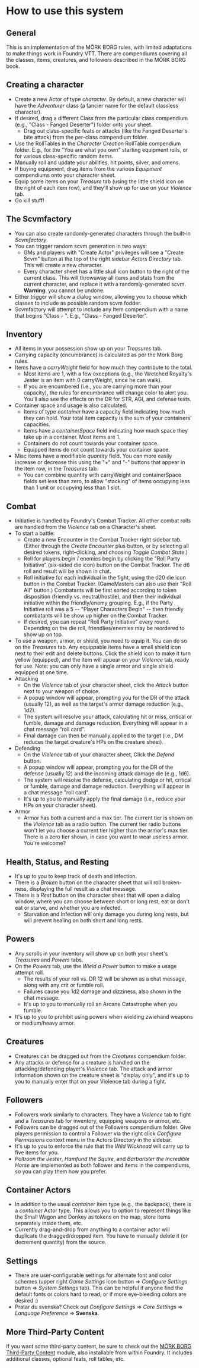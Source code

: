 # How to use this system

## General
This is an implementation of the MÖRK BORG rules, with limited adaptations to make things work in Foundry VTT. There are compendiums covering all the classes, items, creatures, and followers described in the MÖRK BORG book.

## Creating a character
  * Create a new Actor of type *character*. By default, a new character will have the *Adventurer* class (a fancier name for the default classless character).
  * If desired, drag a different Class from the particular class compendium (e.g., "Class - Fanged Deserter") folder onto your sheet.
    * Drag out class-specific feats or attacks (like the Fanged Deserter's bite attack) from the per-class compendium folder.
  * Use the RollTables in the *Character Creation* RollTable compendium folder. E.g., for the "You are what you own" starting equipment rolls, or for various class-specific random items.
  * Manually roll and update your abilities, hit points, silver, and omens.
  * If buying equipment, drag items from the various *Equipment* compendiums onto your character sheet.
  * Equip some items on your *Treasure* tab (using the little shield icon on the right of each item row), and they'll show up for use on your *Violence* tab.
  * Go kill stuff!

## The Scvmfactory
  * You can also create randomly-generated characters through the built-in *Scvmfactory*.
  * You can trigger random scvm generation in two ways:
    * GMs and players with "Create Actor" privileges will see a "Create Scvm" button at the top of the right sidebar *Actors Directory* tab. This will create a new character.
    * Every character sheet has a little skull icon button to the right of the current class. This will throwaway all items and stats from the current character, and replace it with a randomly-generated scvm. **Warning**: you cannot be undone.
  * Either trigger will show a dialog window, allowing you to choose which classes to include as possible random scvm fodder.
  * Scvmfactory will attempt to include any Item compendium with a name that begins "Class - ". E.g., "Class - Fanged Deserter".

## Inventory
  * All items in your possession show up on your *Treasures* tab.
  * Carrying capacity (encumbrance) is calculated as per the Mork Borg rules.
  * Items have a *carryWeight* field for how much they contribute to the total.
    * Most items are 1, with a few exceptions (e.g., the Wretched Royalty's Jester is an item with 0 carryWeight, since he can walk).
    * If you are encumbered (i.e., you are carrying more than your capacity), the rules for encumbrance will change color to alert you. You'll also see the effects on the DR for STR, AGI, and defense tests.
  * Container space and usage is also calculated.
    * Items of type *container* have a capacity field indicating how much they can hold. Your total item capacity is the sum of your containers' capacities.
    * Items have a *containerSpace* field indicating how much space they take up in a container. Most items are 1.
    * Containers do not count towards your container space.
    * Equipped items do not count towards your container space.
  * Misc items have a modifiable *quantity* field. You can more easily increase or decrease this using the "+" and "-" buttons that appear in the item row, in the *Treasures* tab.
    * You can combine quantity with carryWeight and containerSpace fields set less than zero, to allow "stacking" of items occupying less than 1 unit or occupying less than 1 slot.

## Combat
  * Initiative is handled by Foundry's Combat Tracker. All other combat rolls are handled from the *Violence* tab on a Character's sheet.
  * To start a battle:
    * Create a new Encounter in the Combat Tracker right sidebar tab. (Either through the *Create Encounter* plus button, or by selecting all desired tokens, right-clicking, and choosing *Toggle Combat State*.)
    * Roll for players begin / enemies begin by clicking the "Roll Party Initiative" (six-sided die icon) button on the Combat Tracker. The d6 roll and result will be shown in chat.
    * Roll initiative for each individual in the fight, using the d20 die icon button in the Combat Tracker. (GameMasters can also use their "Roll All" button.) Combatants will be first sorted according to token disposition (friendly vs. neutral/hostile), and then their individual initiative within the friendly/enemy grouping. E.g., if the Party Initiative roll was a 5 -- "Player Characters Begin" -- then friendly combatants will be show up higher on the Combat Tracker.
    * If desired, you can repeat "Roll Party Initiative" every round. Depending on the die roll, friendlies/enemies may be reordered to show up on top.
  * To use a weapon, armor, or shield, you need to equip it. You can do so on the *Treasures* tab. Any equippable items have a small shield icon next to their edit and delete buttons. Click the shield icon to make it turn yellow (equipped), and the item will appear on your *Violence* tab, ready for use. Note: you can only have a single armor and single shield equipped at one time.
  * Attacking
    * On the *Violence* tab of your character sheet, click the *Attack* button next to your weapon of choice.
    * A popup window will appear, prompting you for the DR of the attack (usually 12), as well as the target's armor damage reduction (e.g., 1d2).
    * The system will resolve your attack, calculating hit or miss, critical or fumble, damage and damage reduction. Everything will appear in a chat message "roll card".
    * Final damage can then be manually applied to the target (i.e., DM reduces the target creature's HPs on the creature sheet).
  * Defending
    * On the *Violence* tab of your character sheet, Click the *Defend* button.
    * A popup window will appear, prompting you for the DR of the defense (usually 12) and the incoming attack damage die (e.g., 1d6).
    * The system will resolve the defense, calculating dodge or hit, critical or fumble, damage and damage reduction. Everything will appear in a chat message "roll card".
    * It's up to you to manually apply the final damage (i.e., reduce your HPs on your character sheet).
  * Armor
    * Armor has both a current and a max tier. The current tier is shown on the *Violence* tab as a radio button. The current tier radio buttons won't let you choose a current tier higher than the armor's max tier. There is a zero tier shown, in case you want to wear useless armor. You're welcome?

## Health, Status, and Resting
  * It's up to you to keep track of death and infection.
  * There is a *Broken* button on the character sheet that will roll broken-ness, displaying the full result as a chat message.
  * There is a *Rest* button on the character sheet that will open a dialog window, where you can choose between short or long rest, eat or don't eat or starve, and whether you are infected.
    * Starvation and Infection will only damage you during long rests, but will prevent healing on both short and long rests.

## Powers
  * Any scrolls in your inventory will show up on both your sheet's *Treasures* and *Powers* tabs.
  * On the *Powers* tab, use the *Wield a Power* button to make a usage attempt roll.
    * The results of your roll vs. DR 12 will be shown as a chat message, along with any crit or fumble roll.
    * Failures cause you 1d2 damage and dizziness, also shown in the chat message.
    * It's up to you to manually roll an Arcane Catastrophe when you fumble.
  * It's up to you to prohibit using powers when wielding zwiehand weapons or medium/heavy armor.

## Creatures
  * Creatures can be dragged out from the *Creatures* compendium folder. 
  * Any attacks or defense for a creature is handled on the attacking/defending player's *Violence* tab. The attack and armor information shown on the creature sheet is "display only", and it's up to you to manually enter that on your Violence tab during a fight.

## Followers
  * Followers work similarly to characters. They have a *Violence* tab to fight and a *Treasures* tab for inventory, equipping weapons or armor, etc.
  * Followers can be dragged out of the Followers compendium folder. Give players permission to control a Follower via the right click *Configure Permissions* context menu in the Actors Directory in the sidebar.
  * It's up to you to enforce the rule that the *Wild Wickhead* will carry up to five items for you.
  * *Poltroon the Jester*, *Hamfund the Squire*, and *Barbarister the Incredible Horse* are implemented as both follower and items in the compendiums, so you can play them how you prefer.

## Container Actors
  * In addition to the usual *container* Item type (e.g., the backpack), there is a *container* Actor type. This allows you to option to represent things like the Small Wagon and Donkey as tokens on the map, store items separately inside them, etc.
  * Currently drag-and-drop from anything to a container actor will duplicate the dragged/dropped item. You have to manually delete it (or decrement quantity) from the source.

## Settings
  * There are user-configurable settings for alternate font and color schemes (upper right *Game Settings* icon button => *Configure Settings* button => *System Settings* tab). This can be helpful if anyone find the default fonts or colors hard to read, or if more eye-bleeding colors are desired :)
  * Pratar du svenska? Check out *Configure Settings* => *Core Settings* => *Language Preference* => **Svenska**.

## More Third-Party Content
If you want some third-party content, be sure to check out the [MÖRK BORG Third-Party Content](https://foundryvtt.com/packages/morkborg-3p) module, also installable from within Foundry. It includes additional classes, optional feats, roll tables, etc.

